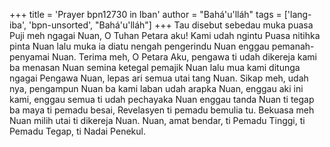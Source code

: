 +++
title = 'Prayer bpn12730 in Iban'
author = "Bahá'u'lláh"
tags = ['lang-iba', 'bpn-unsorted', "Bahá'u'lláh"]
+++
Tau disebut sebedau muka puasa
 Puji meh ngagai Nuan, O Tuhan Petara aku! Kami udah ngintu Puasa nitihka pinta Nuan lalu muka ia diatu nengah pengerindu Nuan enggau pemanah-penyamai Nuan. Terima meh, O Petara Aku, pengawa ti udah dikereja kami ba menasan Nuan semina ketegal pemajik Nuan lalu mua kami ditunga ngagai Pengawa Nuan, lepas ari semua utai tang Nuan. Sikap meh, udah nya, pengampun Nuan ba kami laban udah arapka Nuan, enggau aki ini kami, enggau semua ti udah pechayaka Nuan enggau tanda Nuan ti tegap ba maya ti pemadu besai, Revelasyen ti pemadu bemulia tu. Bekuasa meh Nuan milih utai ti dikereja Nuan.
Nuan, amat bendar, ti Pemadu Tinggi, ti Pemadu Tegap, ti Nadai Penekul.
